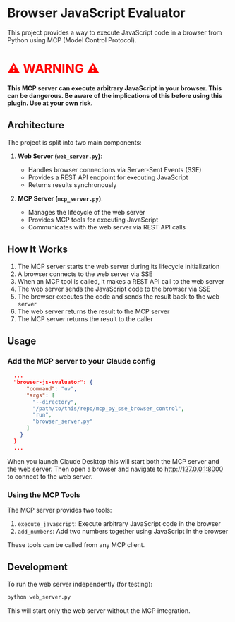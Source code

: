 # Browser JavaScript Evaluator

This project provides a way to execute JavaScript code in a browser from Python using MCP (Model Control Protocol).

# <span style="color: red;">⚠️ WARNING ⚠️</span>

**This MCP server can execute arbitrary JavaScript in your browser. This can be dangerous. Be aware of the implications of this before using this plugin. Use at your own risk.**


## Architecture

The project is split into two main components:

1. **Web Server (`web_server.py`)**: 
   - Handles browser connections via Server-Sent Events (SSE)
   - Provides a REST API endpoint for executing JavaScript
   - Returns results synchronously

2. **MCP Server (`mcp_server.py`)**: 
   - Manages the lifecycle of the web server
   - Provides MCP tools for executing JavaScript
   - Communicates with the web server via REST API calls

## How It Works

1. The MCP server starts the web server during its lifecycle initialization
2. A browser connects to the web server via SSE
3. When an MCP tool is called, it makes a REST API call to the web server
4. The web server sends the JavaScript code to the browser via SSE
5. The browser executes the code and sends the result back to the web server
6. The web server returns the result to the MCP server
7. The MCP server returns the result to the caller

## Usage

### Add the MCP server to your Claude config

```json
  ...
  "browser-js-evaluator": {
      "command": "uv",
      "args": [
        "--directory",
        "/path/to/this/repo/mcp_py_sse_browser_control",
        "run",
        "browser_server.py"
      ]
    }
  }
  ...
```

When you launch Claude Desktop this will start both the MCP server and the web server. Then open a browser and navigate to http://127.0.0.1:8000 to connect to the web server.

### Using the MCP Tools

The MCP server provides two tools:

1. `execute_javascript`: Execute arbitrary JavaScript code in the browser
2. `add_numbers`: Add two numbers together using JavaScript in the browser

These tools can be called from any MCP client.

## Development

To run the web server independently (for testing):

```bash
python web_server.py
```

This will start only the web server without the MCP integration.